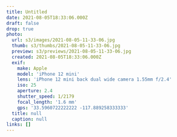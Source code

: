 ```yaml
---
title: Untitled
date: 2021-08-05T18:33:06.000Z
draft: false
drop: true
photo:
  url: s3/images/2021-08-05-11-33-06.jpg
  thumb: s3/thumbs/2021-08-05-11-33-06.jpg
  preview: s3/previews/2021-08-05-11-33-06.jpg
  created: 2021-08-05T18:33:06.000Z
  exif:
    make: Apple
    model: 'iPhone 12 mini'
    lens: 'iPhone 12 mini back dual wide camera 1.55mm f/2.4'
    iso: 25
    aperture: 2.4
    shutter_speed: 1/2179
    focal_length: '1.6 mm'
    gps: '33.5960722222222 -117.889258333333'
  title: null
  caption: null
links: []
---
```

